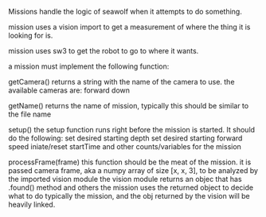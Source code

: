 Missions handle the logic of seawolf when it attempts to do something. 

mission uses a vision import to get a measurement of where the thing it is looking for is. 

mission uses sw3 to get the robot to go to where it wants. 

a mission must implement the following function:
  
  
  getCamera()
    returns a string with the name of the camera to use. 
    the available cameras are:
        forward
        down
  
  
  getName()
    returns the name of mission, typically this should be similar to the file name
    
  
  setup()
    the setup function runs right before the mission is started. It should do the following:
        set desired starting depth
        set desired starting forward speed
        iniate/reset startTime and other counts/variables for the mission
  
  
  processFrame(frame)
    this function should be the meat of the mission.
    it is passed camera frame, aka a numpy array of size [x, x, 3], to be analyzed by the imported vision module
    the vision module returns an objec that has .found() method and others
    the mission uses the returned object to decide what to do
    typically the mission, and the obj returned by the vision will be heavily linked. 
